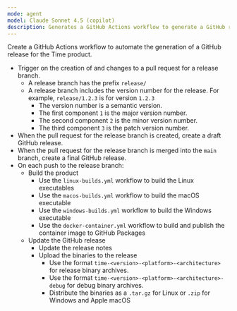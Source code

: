 ```yaml
---
mode: agent
model: Claude Sonnet 4.5 (copilot)
description: Generates a GitHub Actions workflow to generate a GitHub release for the Time product.
---
```


Create a GitHub Actions workflow to automate the generation of a GitHub release for the Time product.

- Trigger on the creation of and changes to a pull request for a release branch.
    - A release branch has the prefix `release/`
    - A release branch includes the version number for the release. For example, `release/1.2.3` is for version `1.2.3`
        - The version number is a semantic version.
        - The first component `1` is the major version number.
        - The second component `2` is the minor version number.
        - The third component `3` is the patch version number.
- When the pull request for the release branch is created, create a draft GitHub release.
- When the pull request for the release branch is merged into the `main` branch, create a final GitHub release.
- On each push to the release branch:
    - Build the product
        - Use the `linux-builds.yml` workflow to build the Linux executables
        - Use the `macos-builds.yml` workflow to build the macOS executable
        - Use the `windows-builds.yml` workflow to build the Windows executable
        - Use the `docker-container.yml` workflow to build and publish the container image to GitHub Packages
    - Update the GitHub release
        - Update the release notes
        - Upload the binaries to the release
           - Use the format `time-<version>-<platform>-<architecture>` for release binary archives.
           - Use the format `time-<version>-<platform>-<architecture>-debug` for debug binary archives.
           - Distribute the binaries as a `.tar.gz` for Linux or `.zip` for Windows and Apple macOS
